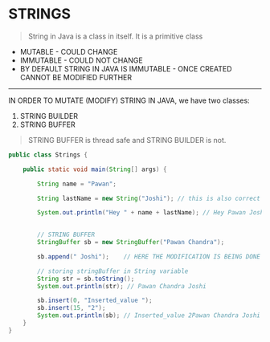 
# STRINGS

>String in Java is a class in itself. It is a primitive class

- MUTABLE - COULD CHANGE
- IMMUTABLE - COULD NOT CHANGE
- BY DEFAULT STRING IN JAVA IS IMMUTABLE - ONCE CREATED CANNOT BE MODIFIED FURTHER

---

IN ORDER TO MUTATE (MODIFY) STRING IN JAVA, we have two classes:
1. STRING BUILDER
2. STRING BUFFER

> STRING BUFFER is thread safe and STRING BUILDER is not.

```java
public class Strings {

    public static void main(String[] args) {

        String name = "Pawan";

        String lastName = new String("Joshi"); // this is also correct

        System.out.println("Hey " + name + lastName); // Hey Pawan Joshi

        
        // STRING BUFFER
        StringBuffer sb = new StringBuffer("Pawan Chandra");

        sb.append(" Joshi");    // HERE THE MODIFICATION IS BEING DONE i.e. sb is mutable

        // storing stringBuffer in String variable
        String str = sb.toString();
        System.out.println(str); // Pawan Chandra Joshi

        sb.insert(0, "Inserted_value ");
        sb.insert(15, "2");
        System.out.println(sb); // Inserted_value 2Pawan Chandra Joshi
    }
}
```